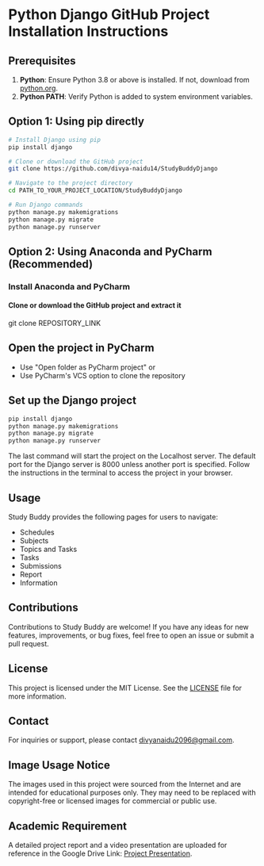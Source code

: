 # Python Django GitHub Project Installation Instructions

## Prerequisites
1. **Python**: Ensure Python 3.8 or above is installed. If not, download from [python.org](https://www.python.org/downloads/).
2. **Python PATH**: Verify Python is added to system environment variables.

## Option 1: Using pip directly
```bash
# Install Django using pip
pip install django

# Clone or download the GitHub project
git clone https://github.com/divya-naidu14/StudyBuddyDjango

# Navigate to the project directory
cd PATH_TO_YOUR_PROJECT_LOCATION/StudyBuddyDjango

# Run Django commands
python manage.py makemigrations
python manage.py migrate
python manage.py runserver
```

## Option 2: Using Anaconda and PyCharm (Recommended)
### Install Anaconda and PyCharm

#### Clone or download the GitHub project and extract it
git clone REPOSITORY_LINK

## Open the project in PyCharm
 - Use "Open folder as PyCharm project" or
 - Use PyCharm's VCS option to clone the repository

## Set up the Django project
```bash
pip install django
python manage.py makemigrations
python manage.py migrate
python manage.py runserver
```

The last command will start the project on the Localhost server. The default port for the Django server is 8000 unless another port is specified. Follow the instructions in the terminal to access the project in your browser.

## Usage

Study Buddy provides the following pages for users to navigate:

- Schedules
- Subjects
- Topics and Tasks
- Tasks
- Submissions
- Report
- Information

## Contributions

Contributions to Study Buddy are welcome! If you have any ideas for new features, improvements, or bug fixes, feel free to open an issue or submit a pull request.

## License

This project is licensed under the MIT License. See the [LICENSE](LICENSE) file for more information.

## Contact

For inquiries or support, please contact divyanaidu2096@gmail.com.

## Image Usage Notice

The images used in this project were sourced from the Internet and are intended for educational purposes only. They may need to be replaced with copyright-free or licensed images for commercial or public use.

## Academic Requirement

A detailed project report and a video presentation are uploaded for reference in the Google Drive Link: [Project Presentation](https://drive.google.com/drive/folders/197fL1vGCgKk1cL_XRWD6jzu3cdXwVigs).

